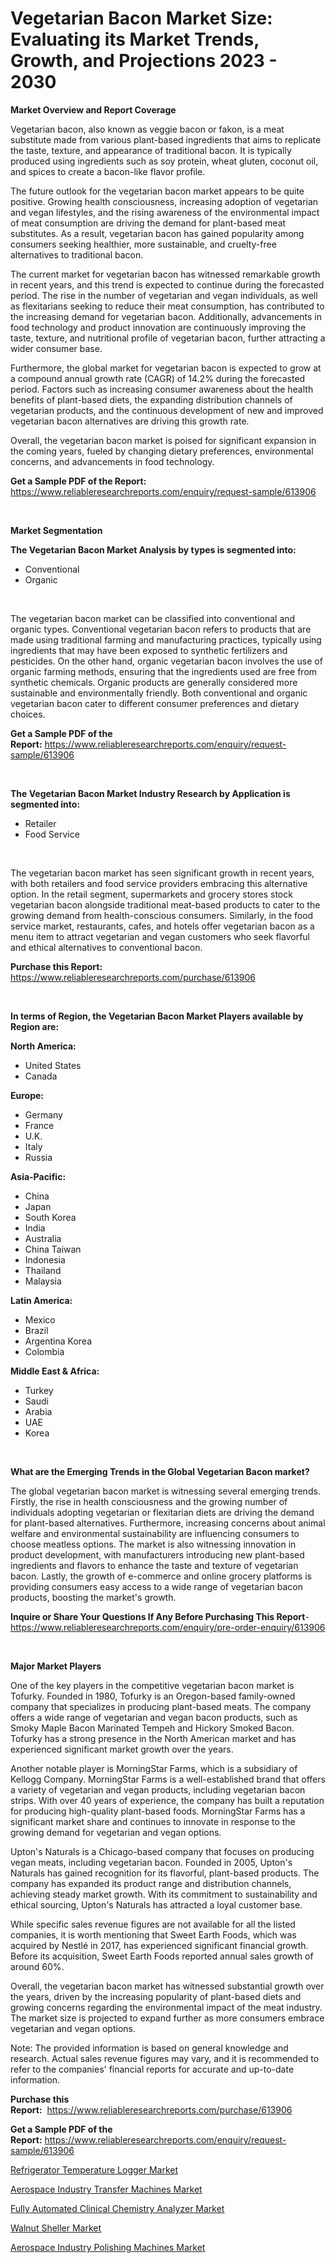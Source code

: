 <p><h1>Vegetarian Bacon Market Size: Evaluating its Market Trends, Growth, and Projections 2023 - 2030</h1></p><p><strong>Market Overview and Report Coverage</strong></p>
<p><p>Vegetarian bacon, also known as veggie bacon or fakon, is a meat substitute made from various plant-based ingredients that aims to replicate the taste, texture, and appearance of traditional bacon. It is typically produced using ingredients such as soy protein, wheat gluten, coconut oil, and spices to create a bacon-like flavor profile.</p><p>The future outlook for the vegetarian bacon market appears to be quite positive. Growing health consciousness, increasing adoption of vegetarian and vegan lifestyles, and the rising awareness of the environmental impact of meat consumption are driving the demand for plant-based meat substitutes. As a result, vegetarian bacon has gained popularity among consumers seeking healthier, more sustainable, and cruelty-free alternatives to traditional bacon.</p><p>The current market for vegetarian bacon has witnessed remarkable growth in recent years, and this trend is expected to continue during the forecasted period. The rise in the number of vegetarian and vegan individuals, as well as flexitarians seeking to reduce their meat consumption, has contributed to the increasing demand for vegetarian bacon. Additionally, advancements in food technology and product innovation are continuously improving the taste, texture, and nutritional profile of vegetarian bacon, further attracting a wider consumer base.</p><p>Furthermore, the global market for vegetarian bacon is expected to grow at a compound annual growth rate (CAGR) of 14.2% during the forecasted period. Factors such as increasing consumer awareness about the health benefits of plant-based diets, the expanding distribution channels of vegetarian products, and the continuous development of new and improved vegetarian bacon alternatives are driving this growth rate.</p><p>Overall, the vegetarian bacon market is poised for significant expansion in the coming years, fueled by changing dietary preferences, environmental concerns, and advancements in food technology.</p></p>
<p><strong>Get a Sample PDF of the Report:</strong> <a href="https://www.reliableresearchreports.com/enquiry/request-sample/613906">https://www.reliableresearchreports.com/enquiry/request-sample/613906</a></p>
<p>&nbsp;</p>
<p><strong>Market Segmentation</strong></p>
<p><strong>The Vegetarian Bacon Market Analysis by types is segmented into:</strong></p>
<p><ul><li>Conventional</li><li>Organic</li></ul></p>
<p>&nbsp;</p>
<p><p>The vegetarian bacon market can be classified into conventional and organic types. Conventional vegetarian bacon refers to products that are made using traditional farming and manufacturing practices, typically using ingredients that may have been exposed to synthetic fertilizers and pesticides. On the other hand, organic vegetarian bacon involves the use of organic farming methods, ensuring that the ingredients used are free from synthetic chemicals. Organic products are generally considered more sustainable and environmentally friendly. Both conventional and organic vegetarian bacon cater to different consumer preferences and dietary choices.</p></p>
<p><strong>Get a Sample PDF of the Report:</strong>&nbsp;<a href="https://www.reliableresearchreports.com/enquiry/request-sample/613906">https://www.reliableresearchreports.com/enquiry/request-sample/613906</a></p>
<p>&nbsp;</p>
<p><strong>The Vegetarian Bacon Market Industry Research by Application is segmented into:</strong></p>
<p><ul><li>Retailer</li><li>Food Service</li></ul></p>
<p>&nbsp;</p>
<p><p>The vegetarian bacon market has seen significant growth in recent years, with both retailers and food service providers embracing this alternative option. In the retail segment, supermarkets and grocery stores stock vegetarian bacon alongside traditional meat-based products to cater to the growing demand from health-conscious consumers. Similarly, in the food service market, restaurants, cafes, and hotels offer vegetarian bacon as a menu item to attract vegetarian and vegan customers who seek flavorful and ethical alternatives to conventional bacon.</p></p>
<p><strong>Purchase this Report:</strong>&nbsp; <a href="https://www.reliableresearchreports.com/purchase/613906">https://www.reliableresearchreports.com/purchase/613906</a></p>
<p>&nbsp;</p>
<p><strong>In terms of Region, the Vegetarian Bacon Market Players available by Region are:</strong></p>
<p>
    <p> <strong> North America: </strong>
        <ul>
            <li>United States</li>
            <li>Canada</li>
        </ul>
        </p> 
    <p> <strong> Europe: </strong>
        <ul>
            <li>Germany</li>
            <li>France</li>
            <li>U.K.</li>
            <li>Italy</li>
            <li>Russia</li>
        </ul>
        </p> 
    <p> <strong> Asia-Pacific: </strong>
        <ul>
            <li>China</li>
            <li>Japan</li>
            <li>South Korea</li>
            <li>India</li>
            <li>Australia</li>
            <li>China Taiwan</li>
            <li>Indonesia</li>
            <li>Thailand</li>
            <li>Malaysia</li>
        </ul>
        </p> 
    <p> <strong> Latin America: </strong>
        <ul>
            <li>Mexico</li>
            <li>Brazil</li>
            <li>Argentina Korea</li>
            <li>Colombia</li>
        </ul>
        </p> 
    <p> <strong> Middle East & Africa: </strong>
        <ul>
            <li>Turkey</li>
            <li>Saudi</li>
            <li>Arabia</li>
            <li>UAE</li>
            <li>Korea</li>
        </ul>
    </p>
    </p>
<p>&nbsp;</p>
<p><strong>What are the Emerging Trends in the Global Vegetarian Bacon market?</strong></p>
<p><p>The global vegetarian bacon market is witnessing several emerging trends. Firstly, the rise in health consciousness and the growing number of individuals adopting vegetarian or flexitarian diets are driving the demand for plant-based alternatives. Furthermore, increasing concerns about animal welfare and environmental sustainability are influencing consumers to choose meatless options. The market is also witnessing innovation in product development, with manufacturers introducing new plant-based ingredients and flavors to enhance the taste and texture of vegetarian bacon. Lastly, the growth of e-commerce and online grocery platforms is providing consumers easy access to a wide range of vegetarian bacon products, boosting the market's growth.</p></p>
<p><strong>Inquire or Share Your Questions If Any Before Purchasing This Report</strong>- <a href="https://www.reliableresearchreports.com/enquiry/pre-order-enquiry/613906">https://www.reliableresearchreports.com/enquiry/pre-order-enquiry/613906</a></p>
<p>&nbsp;</p>
<p><strong>Major Market Players</strong></p>
<p><p>One of the key players in the competitive vegetarian bacon market is Tofurky. Founded in 1980, Tofurky is an Oregon-based family-owned company that specializes in producing plant-based meats. The company offers a wide range of vegetarian and vegan bacon products, such as Smoky Maple Bacon Marinated Tempeh and Hickory Smoked Bacon. Tofurky has a strong presence in the North American market and has experienced significant market growth over the years.</p><p>Another notable player is MorningStar Farms, which is a subsidiary of Kellogg Company. MorningStar Farms is a well-established brand that offers a variety of vegetarian and vegan products, including vegetarian bacon strips. With over 40 years of experience, the company has built a reputation for producing high-quality plant-based foods. MorningStar Farms has a significant market share and continues to innovate in response to the growing demand for vegetarian and vegan options.</p><p>Upton's Naturals is a Chicago-based company that focuses on producing vegan meats, including vegetarian bacon. Founded in 2005, Upton's Naturals has gained recognition for its flavorful, plant-based products. The company has expanded its product range and distribution channels, achieving steady market growth. With its commitment to sustainability and ethical sourcing, Upton's Naturals has attracted a loyal customer base.</p><p>While specific sales revenue figures are not available for all the listed companies, it is worth mentioning that Sweet Earth Foods, which was acquired by Nestlé in 2017, has experienced significant financial growth. Before its acquisition, Sweet Earth Foods reported annual sales growth of around 60%.</p><p>Overall, the vegetarian bacon market has witnessed substantial growth over the years, driven by the increasing popularity of plant-based diets and growing concerns regarding the environmental impact of the meat industry. The market size is projected to expand further as more consumers embrace vegetarian and vegan options.</p><p>Note: The provided information is based on general knowledge and research. Actual sales revenue figures may vary, and it is recommended to refer to the companies' financial reports for accurate and up-to-date information.</p></p>
<p><strong>Purchase this Report:</strong>&nbsp;&nbsp;<a href="https://www.reliableresearchreports.com/purchase/613906">https://www.reliableresearchreports.com/purchase/613906</a></p>
<p></p>
<p><strong>Get a Sample PDF of the Report:</strong>&nbsp;<a href="https://www.reliableresearchreports.com/enquiry/request-sample/613906">https://www.reliableresearchreports.com/enquiry/request-sample/613906</a></p>
<p><p><a href="https://medium.com/@yjwzfixtb68151/refrigerator-temperature-logger-market-size-growth-forecast-2023-2030-a18caf136f1b">Refrigerator Temperature Logger Market</a></p><p><a href="https://www.linkedin.com/pulse/aerospace-industry-transfer-machines-market-research-report/">Aerospace Industry Transfer Machines Market</a></p><p><a href="https://medium.com/@gerardowolf/fully-automated-clinical-chemistry-analyzer-market-size-cagr-trends-2024-2030-313bcac02243">Fully Automated Clinical Chemistry Analyzer Market</a></p><p><a href="https://github.com/abdelrhmankishk22/Market-Research-Report-List-1/blob/main/walnut-sheller-market.md">Walnut Sheller Market</a></p><p><a href="https://www.linkedin.com/pulse/aerospace-industry-polishing-machines-market-size-share-global/">Aerospace Industry Polishing Machines Market</a></p></p>
